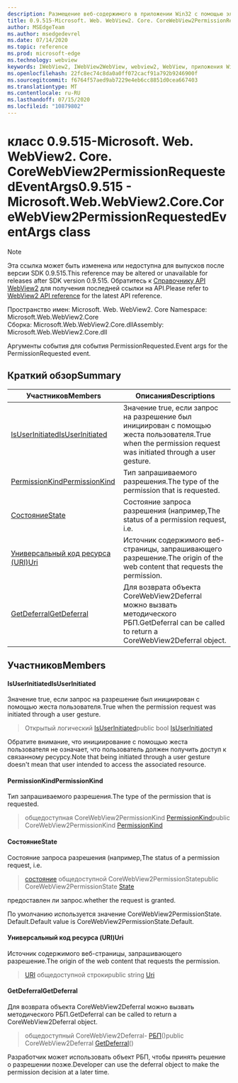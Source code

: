 ```yaml
---
description: Размещение веб-содержимого в приложении Win32 с помощью элемента управления Microsoft Edge WebView2
title: 0.9.515-Microsoft. Web. WebView2. Core. CoreWebView2PermissionRequestedEventArgs
author: MSEdgeTeam
ms.author: msedgedevrel
ms.date: 07/14/2020
ms.topic: reference
ms.prod: microsoft-edge
ms.technology: webview
keywords: IWebView2, IWebView2WebView, webview2, WebView, приложения Win32, Win32, EDGE, ICoreWebView2, ICoreWebView2Controller, элемент управления "веб-браузер", HTML Edge
ms.openlocfilehash: 22fc8ec74c8da0a0ff072cacf91a792b9246900f
ms.sourcegitcommit: f6764f57aed9ab7229e4eb6cc8851d0cea667403
ms.translationtype: MT
ms.contentlocale: ru-RU
ms.lasthandoff: 07/15/2020
ms.locfileid: "10879802"
---
```

# <span data-ttu-id="46dac-104">класс 0.9.515-Microsoft. Web. WebView2. Core. CoreWebView2PermissionRequestedEventArgs</span><span class="sxs-lookup"><span data-stu-id="46dac-104">0.9.515 - Microsoft.Web.WebView2.Core.CoreWebView2PermissionRequestedEventArgs class</span></span> 

> [!NOTE]
> <span data-ttu-id="46dac-105">Эта ссылка может быть изменена или недоступна для выпусков после версии SDK 0.9.515.</span><span class="sxs-lookup"><span data-stu-id="46dac-105">This reference may be altered or unavailable for releases after SDK version 0.9.515.</span></span> <span data-ttu-id="46dac-106">Обратитесь к [Справочнику API WebView2](../../../webview2-api-reference.md) для получения последней ссылки на API.</span><span class="sxs-lookup"><span data-stu-id="46dac-106">Please refer to [WebView2 API reference](../../../webview2-api-reference.md) for the latest API reference.</span></span>

<span data-ttu-id="46dac-107">Пространство имен: Microsoft. Web. WebView2. Core </span><span class="sxs-lookup"><span data-stu-id="46dac-107">Namespace: Microsoft.Web.WebView2.Core</span></span>\
<span data-ttu-id="46dac-108">Сборка: Microsoft.Web.WebView2.Core.dll</span><span class="sxs-lookup"><span data-stu-id="46dac-108">Assembly: Microsoft.Web.WebView2.Core.dll</span></span>

<span data-ttu-id="46dac-109">Аргументы события для события PermissionRequested.</span><span class="sxs-lookup"><span data-stu-id="46dac-109">Event args for the PermissionRequested event.</span></span>

## <span data-ttu-id="46dac-110">Краткий обзор</span><span class="sxs-lookup"><span data-stu-id="46dac-110">Summary</span></span>

 <span data-ttu-id="46dac-111">Участников</span><span class="sxs-lookup"><span data-stu-id="46dac-111">Members</span></span>                        | <span data-ttu-id="46dac-112">Описания</span><span class="sxs-lookup"><span data-stu-id="46dac-112">Descriptions</span></span>
--------------------------------|---------------------------------------------
[<span data-ttu-id="46dac-113">IsUserInitiated</span><span class="sxs-lookup"><span data-stu-id="46dac-113">IsUserInitiated</span></span>](#isuserinitiated) | <span data-ttu-id="46dac-114">Значение true, если запрос на разрешение был инициирован с помощью жеста пользователя.</span><span class="sxs-lookup"><span data-stu-id="46dac-114">True when the permission request was initiated through a user gesture.</span></span>
[<span data-ttu-id="46dac-115">PermissionKind</span><span class="sxs-lookup"><span data-stu-id="46dac-115">PermissionKind</span></span>](#permissionkind) | <span data-ttu-id="46dac-116">Тип запрашиваемого разрешения.</span><span class="sxs-lookup"><span data-stu-id="46dac-116">The type of the permission that is requested.</span></span>
[<span data-ttu-id="46dac-117">Состояние</span><span class="sxs-lookup"><span data-stu-id="46dac-117">State</span></span>](#state) | <span data-ttu-id="46dac-118">Состояние запроса разрешения (например,</span><span class="sxs-lookup"><span data-stu-id="46dac-118">The status of a permission request, i.e.</span></span>
[<span data-ttu-id="46dac-119">Универсальный код ресурса (URI)</span><span class="sxs-lookup"><span data-stu-id="46dac-119">Uri</span></span>](#uri) | <span data-ttu-id="46dac-120">Источник содержимого веб-страницы, запрашивающего разрешение.</span><span class="sxs-lookup"><span data-stu-id="46dac-120">The origin of the web content that requests the permission.</span></span>
[<span data-ttu-id="46dac-121">GetDeferral</span><span class="sxs-lookup"><span data-stu-id="46dac-121">GetDeferral</span></span>](#getdeferral) | <span data-ttu-id="46dac-122">Для возврата объекта CoreWebView2Deferral можно вызвать методического РБП.</span><span class="sxs-lookup"><span data-stu-id="46dac-122">GetDeferral can be called to return a CoreWebView2Deferral object.</span></span>

## <span data-ttu-id="46dac-123">Участников</span><span class="sxs-lookup"><span data-stu-id="46dac-123">Members</span></span>

#### <span data-ttu-id="46dac-124">IsUserInitiated</span><span class="sxs-lookup"><span data-stu-id="46dac-124">IsUserInitiated</span></span> 

<span data-ttu-id="46dac-125">Значение true, если запрос на разрешение был инициирован с помощью жеста пользователя.</span><span class="sxs-lookup"><span data-stu-id="46dac-125">True when the permission request was initiated through a user gesture.</span></span>

> <span data-ttu-id="46dac-126">Открытый логический [IsUserInitiated](#isuserinitiated)</span><span class="sxs-lookup"><span data-stu-id="46dac-126">public bool [IsUserInitiated](#isuserinitiated)</span></span>

<span data-ttu-id="46dac-127">Обратите внимание, что инициирование с помощью жеста пользователя не означает, что пользователь должен получить доступ к связанному ресурсу.</span><span class="sxs-lookup"><span data-stu-id="46dac-127">Note that being initiated through a user gesture doesn't mean that user intended to access the associated resource.</span></span>

#### <span data-ttu-id="46dac-128">PermissionKind</span><span class="sxs-lookup"><span data-stu-id="46dac-128">PermissionKind</span></span> 

<span data-ttu-id="46dac-129">Тип запрашиваемого разрешения.</span><span class="sxs-lookup"><span data-stu-id="46dac-129">The type of the permission that is requested.</span></span>

> <span data-ttu-id="46dac-130">общедоступная CoreWebView2PermissionKind [PermissionKind](#permissionkind)</span><span class="sxs-lookup"><span data-stu-id="46dac-130">public CoreWebView2PermissionKind [PermissionKind](#permissionkind)</span></span>

#### <span data-ttu-id="46dac-131">Состояние</span><span class="sxs-lookup"><span data-stu-id="46dac-131">State</span></span> 

<span data-ttu-id="46dac-132">Состояние запроса разрешения (например,</span><span class="sxs-lookup"><span data-stu-id="46dac-132">The status of a permission request, i.e.</span></span>

> <span data-ttu-id="46dac-133">[состояние](#state) общедоступной CoreWebView2PermissionState</span><span class="sxs-lookup"><span data-stu-id="46dac-133">public CoreWebView2PermissionState [State](#state)</span></span>

<span data-ttu-id="46dac-134">предоставлен ли запрос.</span><span class="sxs-lookup"><span data-stu-id="46dac-134">whether the request is granted.</span></span>

<span data-ttu-id="46dac-135">По умолчанию используется значение CoreWebView2PermissionState. Default.</span><span class="sxs-lookup"><span data-stu-id="46dac-135">Default value is CoreWebView2PermissionState.Default.</span></span>

#### <span data-ttu-id="46dac-136">Универсальный код ресурса (URI)</span><span class="sxs-lookup"><span data-stu-id="46dac-136">Uri</span></span> 

<span data-ttu-id="46dac-137">Источник содержимого веб-страницы, запрашивающего разрешение.</span><span class="sxs-lookup"><span data-stu-id="46dac-137">The origin of the web content that requests the permission.</span></span>

> <span data-ttu-id="46dac-138">[URI](#uri) общедоступной строки</span><span class="sxs-lookup"><span data-stu-id="46dac-138">public string [Uri](#uri)</span></span>

#### <span data-ttu-id="46dac-139">GetDeferral</span><span class="sxs-lookup"><span data-stu-id="46dac-139">GetDeferral</span></span> 

<span data-ttu-id="46dac-140">Для возврата объекта CoreWebView2Deferral можно вызвать методического РБП.</span><span class="sxs-lookup"><span data-stu-id="46dac-140">GetDeferral can be called to return a CoreWebView2Deferral object.</span></span>

> <span data-ttu-id="46dac-141">общедоступный CoreWebView2Deferral- [РБП](#getdeferral)()</span><span class="sxs-lookup"><span data-stu-id="46dac-141">public CoreWebView2Deferral [GetDeferral](#getdeferral)()</span></span>

<span data-ttu-id="46dac-142">Разработчик может использовать объект РБП, чтобы принять решение о разрешении позже.</span><span class="sxs-lookup"><span data-stu-id="46dac-142">Developer can use the deferral object to make the permission decision at a later time.</span></span>

